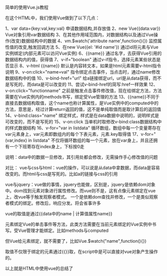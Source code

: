 简单的使用Vue.js教程

在这个HTML中，我们使用Vue做到了以下几点：

1、var data={key:val,key:val}                  申请数据结构,并存放值 
2、new Vue({data:var})                         Vue对象引用var数据结构 
3、在其他作用域范围内，对数据结构以及通过Vue操作(改变)数据结构中的数据 
4、vm.$watch('attribute name',function(){})    监控属性值的改变,触发回调方法 
5、在new Vue({el: '#id name'})                 通过id将元素与Vue实例绑定(内部元素可以访问Vue实例) 
6、{{name}}                                    通过名字，去获得Vue引用的数据结构内的值，获得值 
7、v-if="boolean"                              通过v-if指令，选择元素某些状态是否显示 
8、v-html {{name}}                             默认是内容转文本，如果是html元素需要v-html指令说明
9、v-on:click="name=val"                       指令绑定点击事件，当点击时，通过name修改数据结构中的值 
10、v-bind-href="url"                          给a链接绑定url，url是从data获得，而不是写死的，而data是可以改变的
11、尝试v-bind-href的简写:href一样效果
12、v-on:click="functionname"                  之前是触发点击事件修改值，现在给绑定方法，方法需要在Vue实例内的methods书写，绑定受Vue管理的方法 
13、{{name}}不同于直接去数据结构取值，这个name也称计算属性，是Vue实例中的computed中的方法，意思是，经过计算return返回的值，这不是单纯取值而是取计算后的返回值 
14、v-bind:class="name"                        绑定样式，样式是在data数据中说明的，说明样式是可改变的，而不是写死的 
15、v-on:click                                 当单机时取修改v-bind:class数据结构中的样式数据结构
16、v-for="var in listdata"                    循环数组，数组中每一个变量寄存在var元素身上，var元素即数组内的每个下表元素，元素.key取得值
17、v-for="(var,index) in listdata"            不仅将循环数组的每一个元素，放在var身上，并且还拥有一个下班寄存在index身上，下标按0走

说明：data中的数据一旦修改，其引用处都会修改，无需操作手心修改值的问题

对比： vue与css与html：vue的操作，可以说是从data中拿数据，而data是容易改变的。而html与css是写死的。比如a的链接与css的引用

vue与jquery：vue做的事情，jquery也能做，区别是，jquery是依赖dom对象中。dom找到元素对象进行属性修改。而vue则不是，这有点像元素绑定在vue上，改vue等于触发观察者模式。 一个是依赖dom查找并修改，一个是类似观察者模式的绑定。修改后，响应分发。将会省事许多

vue的取值是通过{{data中的name | 计算值属性name}}

元素绑定Vue的单击事件等方法，此类方法需要在当前元素绑定的Vue实例中书写。受Vue管理才能绑定。比如methods与computed

但Vue给元素绑定，就不需要了，比如Vue.$watch("name",function(){})

取值不仅限于绑定的元素通过{{}}取，在script中是可以直接对vue对象产生操作的。

以上就是HTML中使用vue的总结了
